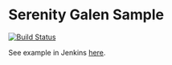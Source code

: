 Serenity Galen Sample
=================
[![Build Status](https://martinreinhardt-online.de/jenkins/buildStatus/icon?job=serenity_gradle_sample)](https://martinreinhardt-online.de/jenkins/job/serenity_gradle_sample)

See example in Jenkins [here](https://martinreinhardt-online.de/jenkins/job/serenity_gradle_sample/).


